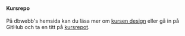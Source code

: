 #### Kursrepo

På dbwebb's hemsida kan du läsa mer om [kursen design](https://dbwebb.se/kurser/design) eller gå in på GitHub och ta en titt på [kursrepot](https://github.com/dbwebb-se/design).
